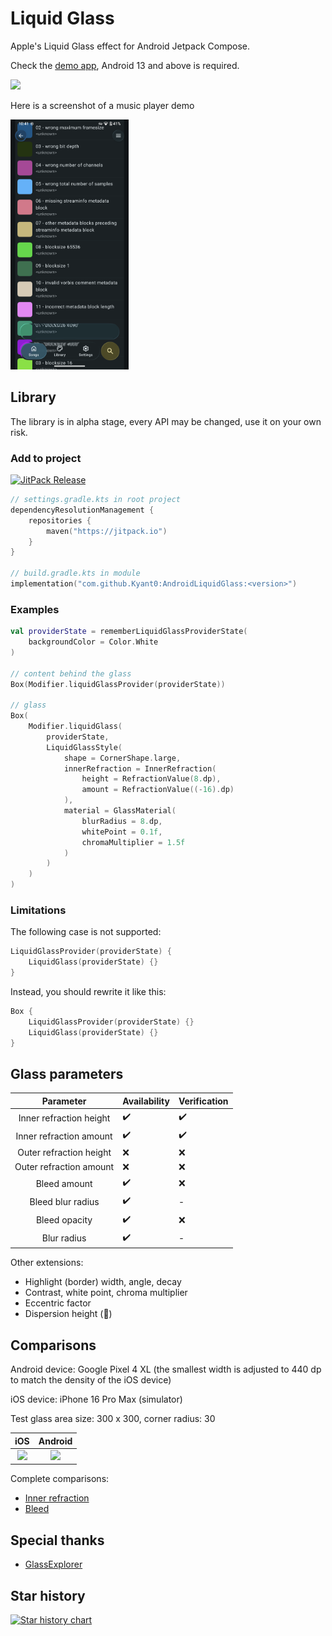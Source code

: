 # Liquid Glass

Apple's Liquid Glass effect for Android Jetpack Compose.

Check the [demo app](./app/release/app-release.apk), Android 13 and above is required.

![](./artworks/features.jpg)

Here is a screenshot of a music player demo

<img alt="Music player demo" height="400" src="./artworks/music_player_demo.png"/>

## Library

The library is in alpha stage, every API may be changed, use it on your own risk.

### Add to project

[![JitPack Release](https://jitpack.io/v/Kyant0/AndroidLiquidGlass.svg)](https://jitpack.io/#Kyant0/AndroidLiquidGlass)

```kotlin
// settings.gradle.kts in root project
dependencyResolutionManagement {
    repositories {
        maven("https://jitpack.io")
    }
}

// build.gradle.kts in module
implementation("com.github.Kyant0:AndroidLiquidGlass:<version>")
```

### Examples

```kotlin
val providerState = rememberLiquidGlassProviderState(
    backgroundColor = Color.White
)

// content behind the glass
Box(Modifier.liquidGlassProvider(providerState))

// glass
Box(
    Modifier.liquidGlass(
        providerState,
        LiquidGlassStyle(
            shape = CornerShape.large,
            innerRefraction = InnerRefraction(
                height = RefractionValue(8.dp),
                amount = RefractionValue((-16).dp)
            ),
            material = GlassMaterial(
                blurRadius = 8.dp,
                whitePoint = 0.1f,
                chromaMultiplier = 1.5f
            )
        )
    )
)
```

### Limitations

The following case is not supported:

```kotlin
LiquidGlassProvider(providerState) {
    LiquidGlass(providerState) {}
}
```

Instead, you should rewrite it like this:

```kotlin
Box {
    LiquidGlassProvider(providerState) {}
    LiquidGlass(providerState) {}
}
```

## Glass parameters

|        Parameter        | Availability | Verification |
|:-----------------------:|--------------|--------------|
| Inner refraction height | ✔️           | ✔️           |
| Inner refraction amount | ✔️           | ✔️           |
| Outer refraction height | ❌            | ❌            |
| Outer refraction amount | ❌            | ❌            |
|      Bleed amount       | ✔️           | ❌            |
|    Bleed blur radius    | ✔️           | -            |
|      Bleed opacity      | ✔️           | ❌            |
|       Blur radius       | ✔️           | -            |

Other extensions:

- Highlight (border) width, angle, decay
- Contrast, white point, chroma multiplier
- Eccentric factor
- Dispersion height (🚧)

## Comparisons

Android device: Google Pixel 4 XL (the smallest width is adjusted to 440 dp to match the density of the iOS device)

iOS device: iPhone 16 Pro Max (simulator)

Test glass area size: 300 x 300, corner radius: 30

|                        iOS                        |                        Android                        |
|:-------------------------------------------------:|:-----------------------------------------------------:|
| ![](./artworks/inner_refraction/ios/-60%2020.png) | ![](./artworks/inner_refraction/android/-60%2020.png) |

Complete comparisons:

- [Inner refraction](docs/Inner%20refraction%20comparisons.md)
- [Bleed](docs/Bleed%20comparisons.md)

## Special thanks

- [GlassExplorer](https://github.com/ktiays/GlassExplorer)

## Star history

[![Star history chart](https://api.star-history.com/svg?repos=Kyant0/AndroidLiquidGlass&type=Date)](https://www.star-history.com/#Kyant0/AndroidLiquidGlass&Date)
